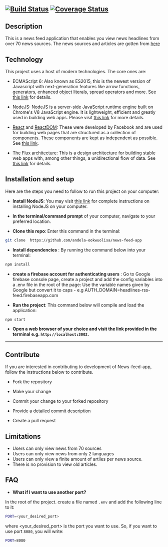 [![Build Status](https://travis-ci.org/framky007/Headlines.svg?branch=master)](https://travis-ci.org/framky007/Headlines) 
[![Coverage Status](https://coveralls.io/repos/github/framky007/Headlines/badge.svg?branch=master)](https://coveralls.io/github/framky007/Headlines?branch=master)
----
## Description

This is a news feed application that enables you view news headlines from over 70 news sources.
The news sources and articles are gotten from [here](https://newsapi.org/#documentation)


## Technology

This project uses a host of modern technologies. The core ones are:

- ECMAScript 6: Also known as ES2015, this is the newest version of Javascript with next-generation features like arrow functions, generators, enhanced object literals, 
spread operators and more. See [this link](https://en.wikipedia.org/wiki/ECMAScript) for details.

- [NodeJS](https://nodejs.org): NodeJS is a server-side JavaScript runtime engine built 
on Chrome's V8 JavaScript engine. It is lightweight, efficient and greatly used in building web apps. Please visit [this link](https://nodejs.org) for more details.

- [React](https://facebook.github.io/react/) and [ReactDOM](https://facebook.github.io/react/docs/react-dom.html): 
These were developed by Facebook and are used for building web pages that are structured as a collection of components. These components are kept as independent as possible. See [this link](https://facebook.github.io/react/).

- [The Flux architecture](https://facebook.github.io/flux/): This is a design architecture for building stable web apps with, among other things, a unidirectional flow of data. See [this link](https://facebook.github.io/flux/) 
for details.


## Installation and setup

Here are the steps you need to follow to run this project on your computer:
- **Install NodeJS**: You may visit [this link](https://nodejs.org/en/download/) for complete 
instructions on installing NodeJS on your computer.

- **In the terminal/command prompt** of your computer, navigate to your preferred location.

- **Clone this repo**: Enter this command in the terminal:

``` bash
git clone  https://github.com/andela-ookwuolisa/news-feed-app
```

- **Install dependencies** : By running the command below into your terminal:

``` bash
npm install
```

- **create a firebase account for authenticating users** : Go to Google firebase console page, create a project and add the config variables into a .env file in the root of the page:
Use the variable names given by Google but convert it to caps - e.g AUTH_DOMAIN=headlines-rss-feed.firebaseapp.com


- **Run the project**: This command below will compile and load the application:

``` bash
npm start
```

- **Open a web browser of your choice and visit the link provided in the terminal e.g. `http://localhost:3002`.**


----
## Contribute

If you are interested in contributing to development of News-feed-app, follow the instructions below to contribute.

- Fork the repository

- Make your change

- Commit your change to your forked repository 

- Provide a detailed commit description 

- Create a pull request

## Limitations

- Users can only view news from 70 sources
- Users can only view news from only 2 languages
- Users can only view a finite amount of artiles per news source.
- There is no provision to view old articles.

## FAQ

- **What if I want to use another port?**

In the root of the project. create a file named `.env` and add the following line to it:

``` bash
PORT=<your_desired_port>
```

where <your\_desired\_port> is the port you want to use. So, if you want to use port `8080`, you will write:

``` bash 
PORT=8080
```